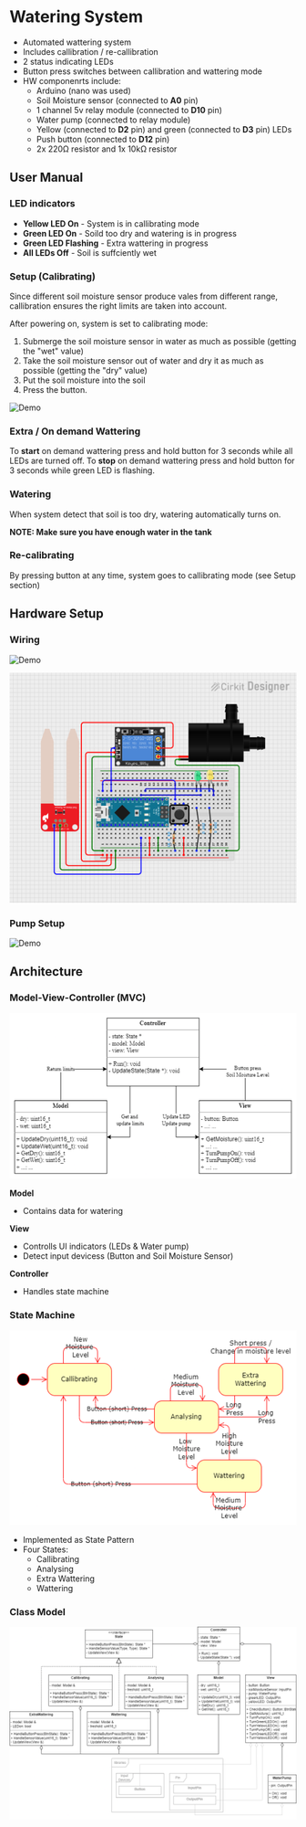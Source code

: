 ﻿# Watering System

- Automated wattering system
- Includes callibration / re-callibration
- 2 status indicating LEDs
- Button press switches between callibration and wattering mode
- HW componenrts include:
    - Arduino (nano was used)
    - Soil Moisture sensor (connected to **A0** pin)
    - 1 channel 5v relay module (connected to **D10** pin)
    - Water pump (connected to relay module)
    - Yellow (connected to **D2** pin) and green (connected to **D3** pin) LEDs
    - Push button (connected to **D12** pin)
    - 2x 220Ω resistor and 1x 10kΩ resistor

## User Manual

### LED indicators
- <B>Yellow LED On</B> - System is in callibrating mode 
- <B>Green LED On</B> - Soild too dry and watering is in progress
- <B>Green LED Flashing</B> - Extra wattering in progress
- <B>All LEDs Off</B> - Soil is suffciently wet

### Setup (Calibrating)
Since different soil moisture sensor produce vales from different range, callibration ensures the right limits are taken into account.

After powering on, system is set to calibrating mode:
1. Submerge the soil moisture sensor in water as much as possible (getting the "wet" value)
2. Take the soil moisture sensor out of water and dry it as much as possible (getting the "dry" value)
3. Put the soil moisture into the soil
4. Press the button.

![Demo](media/Watering.gif)

### Extra / On demand Wattering
To **start** on demand wattering press and hold button for 3 seconds while all LEDs are turned off.
To **stop** on demand wattering press and hold button for 3 seconds while green LED is flashing.

### Watering 
When system detect that soil is too dry, watering automatically turns on. 

**NOTE: Make sure you have enough water in the tank**

### Re-calibrating

By pressing button at any time, system goes to callibrating mode (see Setup section)

## Hardware Setup
### Wiring
![Demo](media/Wiring.gif)

![Demo](media/Wiring.png)

### Pump Setup
![Demo](media/PumpSetup.gif)

## Architecture
### Model-View-Controller (MVC)
![Demo](media/MVC.png)

**Model**
- Contains data for watering

**View**
- Controlls UI indicators (LEDs & Water pump)
- Detect input devicess (Button and Soil Moisture Sensor)

**Controller**
- Handles state machine

### State Machine
![Demo](media/StateMachine.png)

- Implemented as State Pattern
- Four States:
    - Callibrating
    - Analysing
    - Extra Wattering
    - Wattering

### Class Model
![Demo](media/ClassModel.png)

